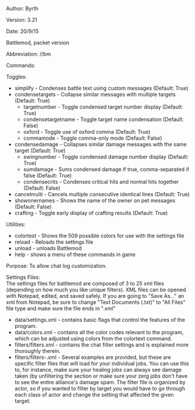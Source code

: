 Author: Byrth

Version: 3.21

Date: 20/9/15

Battlemod, packet version

Abbreviation: //bm

Commands:

Toggles:  
* simplify - Condenses battle text using custom messages (Default: True)
* condensetargets - Collapse similar messages with multiple targets (Default: True)
    * targetnumber - Toggle condensed target number display (Default: True)
    * condensetargetname - Toggle target name condensation (Default: False)
    * oxford - Toggle use of oxford comma (Default: True)
    * commamode - Toggle comma-only mode (Default: False)
* condensedamage - Collapses similar damage messages with the same target (Default: True)
    * swingnumber - Toggle condensed damage number display (Default: True)
    * sumdamage - Sums condensed damage if true, comma-separated if false (Default: True)
    * condensecrits - Condenses critical hits and normal hits together (Default: False)
* cancelmulti - Cancels multiple consecutive identical lines (Default: True)
* showonernames - Shows the name of the owner on pet messages (Default: False)
* crafting - Toggle early display of crafting results (Default: True)

Utilities:  
* colortest - Shows the 509 possible colors for use with the settings file
* reload - Reloads the settings file
* unload - unloads Battlemod
* help - shows a menu of these commands in game

Purpose: To allow chat log customization.

Settings Files:  
The settings files for battlemod are composed of 3 to 25 xml files (depending on how much you like unique filters). XML files can be opened with Notepad, edited, and saved safely. If you are going to "Save As..." an xml from Notepad, be sure to change "Text Documents (.txt)" to "All Files" file type and make sure the file ends in ".xml"  

* data/settings.xml         - contains basic flags that control the features of the program.  
* data/colors.xml           - contains all the color codes relevant to the program, which can be adjusted using colors from the colortext command.  
* filters/filters.xml       - contains the chat filter settings and is explained more thoroughly therein.  
* filters/filters-<job>.xml - Several examples are provided, but these are specific filter files that will load for your individual jobs. You can use this to, for instance, make sure your healing jobs can always see damage taken (by unfiltering the <monsters></monsters> section or make sure your zerg jobs don't have to see the entire alliance's damage spam. The filter file is organized by actor, so if you wanted to filter by target you would have to go through each class of actor and change the setting that affected the given target.  
